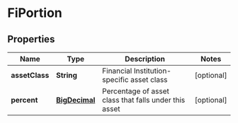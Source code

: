 # FiPortion

## Properties
Name | Type | Description | Notes
------------ | ------------- | ------------- | -------------
**assetClass** | **String** | Financial Institution-specific asset class |  [optional]
**percent** | [**BigDecimal**](BigDecimal.md) | Percentage of asset class that falls under this asset |  [optional]
